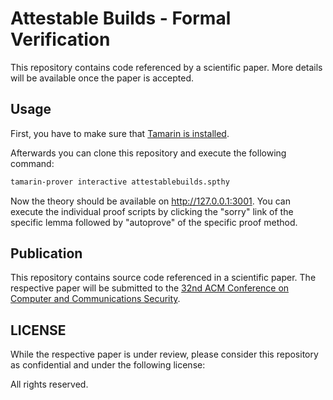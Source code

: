 # Attestable Builds - Formal Verification 

This repository contains code referenced by a scientific paper. More details will be available once the paper is accepted. 

## Usage

First, you have to make sure that [Tamarin is installed](https://tamarin-prover.com/manual/master/book/002_installation.html).

Afterwards you can clone this repository and execute the following command:

```sh
tamarin-prover interactive attestablebuilds.spthy
```

Now the theory should be available on http://127.0.0.1:3001.
You can execute the individual proof scripts by clicking the "sorry" link of the specific lemma followed by "autoprove" of the specific proof method. 

## Publication

This repository contains source code referenced in a scientific paper. The respective paper will be submitted to the [32nd ACM Conference on Computer and Communications Security](https://www.sigsac.org/ccs/CCS2025/).

## LICENSE

While the respective paper is under review, please consider this repository as confidential and under the following license: 

All rights reserved.